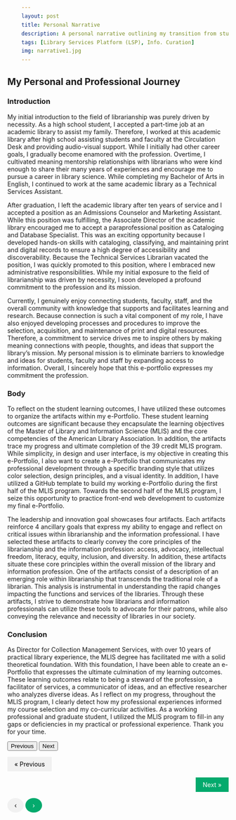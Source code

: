 ```yaml
---
layout: post
title: Personal Narrative
description: A personal narrative outlining my transition from student to library and information professional. # Add post description (optional)
tags: [Library Services Platform (LSP), Info. Curation]
img: narrative1.jpg
---
```

## My Personal and Professional Journey

### Introduction

My initial introduction to the field of librarianship was purely driven by necessity. As a high school student, I accepted a part-time job at an academic library to assist my family. Therefore, I worked at this academic library after high school assisting students and faculty at the Circulation Desk and providing audio-visual support. While I initially had other career goals, I gradually become enamored with the profession. Overtime, I cultivated meaning mentorship relationships with librarians who were kind enough to share their many years of experiences and encourage me to pursue a career in library science. While completing my Bachelor of Arts in English, I continued to work at the same academic library as a Technical Services Assistant.

After graduation, I left the academic library after ten years of service and I accepted a position as an Admissions Counselor and Marketing Assistant. While this position was fulfilling, the Associate Director of the academic library encouraged me to accept a paraprofessional position as Cataloging and Database Specialist. This was an exciting opportunity because I developed hands-on skills with cataloging, classifying, and maintaining print and digital records to ensure a high degree of accessibility and discoverability. Because the Technical Services Librarian vacated the position, I was quickly promoted to this position, where I embraced new administrative responsibilities. While my initial exposure to the field of librarianship was driven by necessity, I soon developed a profound commitment to the profession and its mission.

Currently, I genuinely enjoy connecting students, faculty, staff, and the overall community with knowledge that supports and facilitates learning and research. Because connection is such a vital component of my role, I have also enjoyed developing processes and procedures to improve the selection, acquisition, and maintenance of print and digital resources. Therefore, a commitment to service drives me to inspire others by making meaning connections with people, thoughts, and ideas that support the library’s mission. My personal mission is to eliminate barriers to knowledge and ideas for students, faculty and staff by expanding access to information. Overall, I sincerely hope that this e-portfolio expresses my commitment the profession.

### Body

To reflect on the student learning outcomes, I have utilized these outcomes to organize the artifacts within my e-Portfolio. These student learning outcomes are significant because they encapsulate the learning objectives of the Master of Library and Information Science (MLIS) and the core competencies of the American Library Association. In addition, the artifacts trace my progress and ultimate completion of the 39 credit MLIS program. While simplicity, in design and user interface, is my objective in creating this e-Portfolio, I also want to create a e-Portfolio that communicates my professional development through a specific branding style that utilizes color selection, design principles, and a visual identity. In addition, I have utilized a GitHub template to build my working e-Portfolio during the first half of the MLIS program. Towards the second half of the MLIS program, I seize this opportunity to practice front-end web development to customize my final e-Portfolio.

The leadership and innovation goal showcases four artifacts. Each artifacts reinforce 4 ancillary goals that express my ability to engage and reflect on critical issues within librarianship and the information professional. I have selected these artifacts to clearly convey the core principles of the librarianship and the information profession: access, advocacy, intellectual freedom, literacy, equity, inclusion, and diversity. In addition, these artifacts situate these core principles within the overall mission of the library and information profession. One of the artifacts consist of a description of an emerging role within librarianship that transcends the traditional role of a librarian. This analysis is instrumental in understanding the rapid changes impacting the functions and services of the libraries. Through these artifacts, I strive to demonstrate how librarians and information professionals can utilize these tools to advocate for their patrons, while also conveying the relevance and necessity of libraries in our society.

### Conclusion

As Director for Collection Management Services, with over 10 years of practical library experience, the MLIS degree has facilitated me with a solid theoretical foundation. With this foundation, I have been able to create an e-Portfolio that expresses the ultimate culmination of my learning outcomes. These learning outcomes relate to being a steward of the profession, a facilitator of services, a communicator of ideas, and an effective researcher who analyzes diverse ideas. As I reflect on my progress, throughout the MLIS program, I clearly detect how my professional experiences informed my course selection and my co-curricular activities. As a working professional and graduate student, I utilized the MLIS program to fill-in any gaps or deficiencies in my practical or professional experience. Thank you for your time.

<div class="flex-parent jc-center">
   <button type="submit" class="blue margin-right" onclick="window.location.href='https://eoroyal26.github.io/e-portfolio/';">Previous</button>
  <button type="submit" class="blue" onclick="window.location.href='https://eoroyal26.github.io/statement-of-integrity/';">Next</button>
</div>

<style>
a {
  text-decoration: none;
  display: inline-block;
  padding: 8px 16px;
}

a:hover {
  background-color: #ddd;
  color: black;
}

.previous {
  background-color: #f1f1f1;
  color: black;
}

.next {
  background-color: #04AA6D;
  color: white;
}

.round {
  border-radius: 50%;
}
</style>
<body>

<div class="container">
  <div class="vertical-center">
<p align="left">
<a href="#" class="previous">&laquo; Previous</a>
</p> 
   
<p align="right">
<a href="#" class="next">Next &raquo;</a>
</p> 

<a href="#" class="previous round">&#8249;</a>
<a href="#" class="next round">&#8250;</a>
</div>

</body>

<!--Check out the [Jekyll docs][jekyll-docs] for more info on how to get the most out of Jekyll. File all bugs/feature requests at [Jekyll’s GitHub repo][jekyll-gh]. If you have questions, you can ask them on [Jekyll Talk][jekyll-talk].-->

[jekyll-docs]: https://jekyllrb.com/docs/home
[jekyll-gh]:   https://github.com/jekyll/jekyll
[jekyll-talk]: https://talk.jekyllrb.com/
